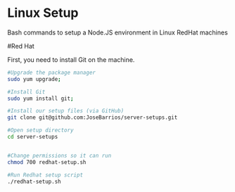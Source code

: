 # Linux Setup
Bash commands to setup a Node.JS environment in Linux RedHat machines

#Red Hat

First, you need to install Git on the machine.
```bash
#Upgrade the package manager
sudo yum upgrade;

#Install Git
sudo yum install git;

#Install our setup files (via GitHub)
git clone git@github.com:JoseBarrios/server-setups.git

#Open setup directory
cd server-setups


#Change permissions so it can run
chmod 700 redhat-setup.sh

#Run Redhat setup script
./redhat-setup.sh
```
